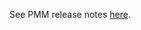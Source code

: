 See PMM release notes [here](https://www.percona.com/doc/percona-monitoring-and-management/2.x/release-notes/index.html).
